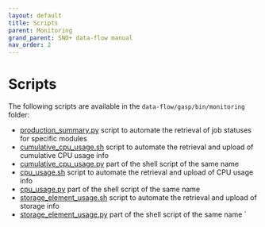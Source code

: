 ```yaml
---
layout: default
title: Scripts
parent: Monitoring
grand_parent: SNO+ data-flow manual
nav_order: 2
---
```


# Scripts

The following scripts are available in the `data-flow/gasp/bin/monitoring` folder: 

* [production_summary.py](./production_summary_py.md) script to automate the retrieval of job statuses for specific modules 
* [cumulative_cpu_usage.sh](./cumulative_cpu_usage_sh.md) script to automate the retrieval and upload of cumulative CPU usage info 
* [cumulative_cpu_usage.py](./cumulative_cpu_usage_py.md) part of the shell script of the same name 
* [cpu_usage.sh](./cpu_usage_sh.md) script to automate the retrieval and upload of CPU usage info 
* [cpu_usage.py](./cpu_usage_py.md) part of the shell script of the same name 
* [storage_element_usage.sh](./storage_element_usage_sh.md) script to automate the retrieval and upload of storage info 
* [storage_element_usage.py](./storage_element_usage_py.md) part of the shell script of the same name 
`
